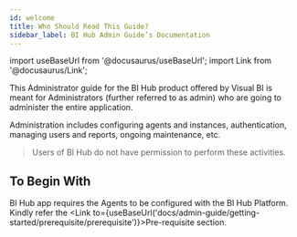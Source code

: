 ```yaml
---
id: welcome
title: Who Should Read This Guide?
sidebar_label: BI Hub Admin Guide’s Documentation
---
```


import useBaseUrl from '@docusaurus/useBaseUrl';
import Link from '@docusaurus/Link';

This Administrator guide for the BI Hub product offered by Visual BI is meant for Administrators (further referred to as admin) who are going to administer the entire application.

Administration includes configuring agents and instances, authentication, managing users and reports, ongoing maintenance, etc.
> Users of BI Hub do not have permission to perform these activities.

## To Begin With

BI Hub app requires the Agents to be configured with the BI Hub Platform.
Kindly refer the <Link to={useBaseUrl('docs/admin-guide/getting-started/prerequisite/prerequisite')}>Pre-requisite</Link> section.
